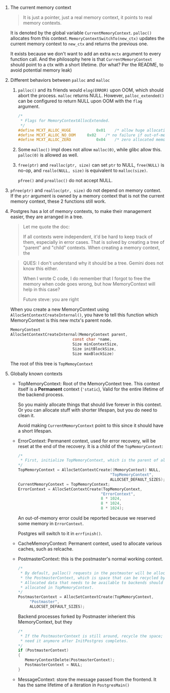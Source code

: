 1. The current memory context 

   > It is just a pointer, just a real memory context, it points to real memory 
   > contexts.

   It is denoted by the global variable `CurrentMemoryContext`.  `palloc()` allocates
   from this context.  `MemoryContextSwitchTo(new_ctx)` updates the current memory
   context to `new_ctx` and returns the previous one.
   
   It exists because we don't want to add an extra `mctx` argument to every 
   function call.  And the philosophy here is that `CurrentMemoryContext` should 
   point to a ctx with a short lifetime. (for what? Per the README, to avoid
   potential memory leak)

2. Different behaviors between `palloc` and `malloc`

   1. `palloc()` and its friends would `elog(ERROR)` upon OOM, which should abort
      the process.  `malloc` returns NULL.  However,  `palloc_extended()` can be 
      configured to return NULL upon OOM with the `flag` argument.
   
      ```c
      /*
       * Flags for MemoryContextAllocExtended.
       */
      #define MCXT_ALLOC_HUGE			0x01	/* allow huge allocation (> 1 GB) */
      #define MCXT_ALLOC_NO_OOM		0x02	/* no failure if out-of-memory */
      #define MCXT_ALLOC_ZERO			0x04	/* zero allocated memory */
      ```
      
   2. Some `malloc()` impl does not allow `malloc(0)`, while glibc allow this.
      `palloc(0)` is allowed as well. 
      
   3. `free(ptr)` and `realloc(ptr, size)` can set `ptr` to NULL, `free(NULL)`
      is no-op, and `reallo(NULL, size)` is equivalent to `malloc(size)`.
      
      `pfree()` and `prealloc()` do not accept NULL.

3. `pfree(ptr)` and `realloc(ptr, size)` do not depend on memory context.  If
   the `ptr` argument is owned by a memory context that is not the current
   memory context, these 2 functions still work.
   
4. Postgres has a lot of memory contexts, to make their management easier, they
   are arranged in a tree.
   
   > Let me quote the doc:
   >
   > If all contexts were independent, it'd be hard to keep track of them,
   > especially in error cases.  That is solved by creating a tree of
   > "parent" and "child" contexts.  When creating a memory context, the
   
   > QUES: I don't understand why it should be a tree. Gemini does not know this
   > either.
   >
   > When I wrote C code, I do remember that I forgot to free the memory when 
   > code goes wrong, but how MemoryContext will help in this case? 
   >
   > Future steve: you are right
   
   
   When you create a new MemoryContext using `AllocSetContextCreateInternal()`,
   you have to tell this function which MemoryContext is this new mctx's parent
   node.
  
   ```c
   MemoryContext
   AllocSetContextCreateInternal(MemoryContext parent,
							  const char *name,
							  Size minContextSize,
							  Size initBlockSize,
							  Size maxBlockSize)
   ``` 
   
   The root of this tree is `TopMemoyContext`
   
5. Globally known contexts

   * TopMemoryContext: Root of the MemoryContext tree.  This context itself is 
     a **Permanent** context (`'static`), Valid for the entire lifetime of the 
     backend process.
     
     So you mainly allocate things that should live forever in this context. Or 
     you can allocate stuff with shorter lifespan, but you do need to clean it.
     
     Avoid making `CurrentMemoryContext` point to this since it should have a
     short lifespan.
   
   * ErrorContext: Permanent context, used for error recovery, will be reset at
     the end of the recovery.  It is a child of the `TopMemoryContext`:
     
     ```c
     /*
	  * First, initialize TopMemoryContext, which is the parent of all others.
	 */
	 TopMemoryContext = AllocSetContextCreate((MemoryContext) NULL,
											 "TopMemoryContext",
											 ALLOCSET_DEFAULT_SIZES);
	 CurrentMemoryContext = TopMemoryContext;
     ErrorContext = AllocSetContextCreate(TopMemoryContext,
										 "ErrorContext",
										 8 * 1024,
										 8 * 1024,
										 8 * 1024);
     ```
     
     An out-of-memory error could be reported because we reserved some memory 
     in `ErrorContext`. 
     
     Postgres will switch to it in `errfinish()`.
     
   * CacheMemoryContext: Permanent context, used to allocate various caches, such 
     as relcache.
   
   * PostmasterContext: this is the postmaster's normal working context.
   
     ```c
     /*
	  * By default, palloc() requests in the postmaster will be allocated in
	  * the PostmasterContext, which is space that can be recycled by backends.
	  * Allocated data that needs to be available to backends should be
	  * allocated in TopMemoryContext.
	 */
	 PostmasterContext = AllocSetContextCreate(TopMemoryContext,
	      "Postmaster",
          ALLOCSET_DEFAULT_SIZES);
     ```
     
     Backend processes forked by Postmaster inherient this MemoryContext, but they
     
     ```c
     /*
	  * If the PostmasterContext is still around, recycle the space; we don't
	  * need it anymore after InitPostgres completes.
	 */
	 if (PostmasterContext)
	 {
	 	MemoryContextDelete(PostmasterContext);
		PostmasterContext = NULL;
	 }
     ```
     
   
   * MessageContext: store the message passed from the frontend. It has the same
     lifetime of a iteration in `PostgresMain()`
   

   
   